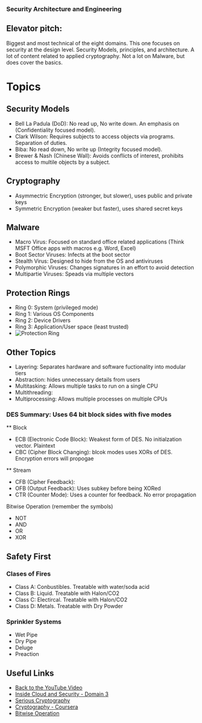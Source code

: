 ### Security Architecture and Engineering

## Elevator pitch: 
Biggest and most technical of the eight domains. This one focuses on security at the design level. Security Models, principles, and architecture. A lot of content related to applied cryptography. Not a lot on Malware, but does cover the basics.


# Topics

## Security Models
- Bell La Padula (DoD): No read up, No write down. An emphasis on (Confidentiality focused model).
- Clark Wilson: Requires subjects to access objects via programs. Separation of duties.
- Biba: No read down, No write up (Integrity focused model).
- Brewer & Nash (Chinese Wall): Avoids conflicts of interest, prohibits access to multile objects by a subject.

## Cryptography
- Asymmectric Encryption (stronger, but slower), uses public and private keys
- Symmetric Encryption (weaker but faster), uses shared secret keys

## Malware
- Macro Virus: Focused on standard office related applications (Think MSFT Office apps with macros e.g. Word, Excel)
- Boot Sector Viruses: Infects at the boot sector
- Stealth Virus: Designed to hide from the OS and antiviruses
- Polymorphic Viruses: Changes signatures in an effort to avoid detection
- Multipartie Viruses: Speads via multiple vectors

## Protection Rings
- Ring 0: System (privileged mode)
- Ring 1: Various OS Components
- Ring 2: Device Drivers
- Ring 3: Application/User space (least trusted)
- ![Protection Ring](https://upload.wikimedia.org/wikipedia/commons/thumb/2/2f/Priv_rings.svg/600px-Priv_rings.svg.png)

## Other Topics
- Layering: Separates hardware and software fuctionality into modular tiers
- Abstraction: hides unnecessary details from users
- Multitasking: Allows multiple tasks to run on a single CPU
- Multithreading: 
- Multiprocessing: Allows multiple processes on multiple CPUs


### DES Summary: Uses 64 bit block sides with five modes
** Block
- ECB (Electronic Code Block): Weakest form of DES. No initialzation vector. Plaintext
- CBC (Cipher Block Changing): blcok modes uses XORs of DES. Encryption errors will propogae

** Stream
- CFB (Cipher Feedback): 
- OFB (Output Feedback): Uses subkey before being XORed
- CTR (Counter Mode): Uses a counter for feedback. No error propagation

Bitwise Operation (remember the symbols)
- NOT 
- AND
- OR
- XOR

## Safety First
### Clases of Fires
- Class A: Conbustibles. Treatable with water/soda acid
- Class B: Liquid. Treatable with Halon/CO2
- Class C: Electircal. Treatable with Halon/CO2
- Class D: Metals. Treatable with Dry Powder

### Sprinkler Systems
- Wet Pipe
- Dry Pipe
- Deluge
- Preaction
## Useful Links

- [Back to the YouTube Video]()
- [Inside Cloud and Security - Domain 3](https://www.youtube.com/watch?v=iEBHjVcu_8s&list=PL7XJSuT7Dq_XPK_qmYMqfiBjbtHJRWigD&index=14)
- [Serious Cryptography](https://nostarch.com/seriouscrypto)
- [Cryptography - Coursera](https://www.coursera.org/learn/crypto)
- [Bitwise Operation](https://en.wikipedia.org/wiki/Bitwise_operation)
